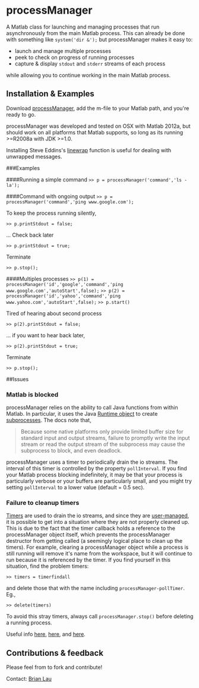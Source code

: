# processManager

A Matlab class for launching and managing processes that run asynchronously from the main Matlab process. This can already be done with something like `system('dir &');` but processManager makes it easy to:

* launch and manage multiple processes
* peek to check on progress of running processes
* capture & display `stdout` and `stderr` streams of each process

while allowing you to continue working in the main Matlab process.

## Installation & Examples
Download [processManager](https://github.com/brian-lau/MatlabProcessManager/archive/master.zip), add the m-file to your Matlab path, and you're ready to go.

processManager was developed and tested on OSX with Matlab 2012a, but should work on all platforms that Matlab supports, so long as its running >=R2008a with JDK >=1.0.

Installing Steve Eddins's [linewrap](http://www.mathworks.com/matlabcentral/fileexchange/9909-line-wrap-a-string) function is useful for dealing with unwrapped messages.

###Examples

####Running a simple command
`>> p = processManager('command','ls -la');`

####Command with ongoing output
`>> p = processManager('command','ping www.google.com');`

To keep the process running silently,

`>> p.printStdout = false;`

 ... Check back later

`>> p.printStdout = true;`

Terminate

`>> p.stop();`

####Multiples processes
`>> p(1) = processManager('id','google','command','ping www.google.com','autoStart',false);`
`>> p(2) = processManager('id','yahoo','command','ping www.yahoo.com','autoStart',false);`
`>> p.start()`

Tired of hearing about second process

`>> p(2).printStdout = false;`

 ... if you want to hear back later,

`>> p(2).printStdout = true;`

Terminate

`>> p.stop();`

##Issues
### Matlab is blocked
processManager relies on the ability to call Java functions from within Matlab. In particular, it uses the Java [Runtime object](http://docs.oracle.com/javase/6/docs/api/java/lang/Runtime.html) to create [subprocesses](http://docs.oracle.com/javase/6/docs/api/java/lang/Process.html). The docs note that,

>Because some native platforms only provide limited buffer size for standard input and output streams, failure to promptly write the input stream or read the output stream of the subprocess may cause the subprocess to block, and even deadlock.

processManager uses a timer to periodically drain the io streams. The interval of this timer is controlled by the property `pollInterval`. If you find your Matlab process blocking indefinitely, it may be that your process is particularly verbose or your buffers are particularly small, and you might try setting `pollInterval` to a lower value (default = 0.5 sec).

### Failure to cleanup timers
[Timers](http://www.mathworks.com/help/matlab/ref/timerclass.html) are used to drain the io streams, and since they are [user-managed](http://blogs.mathworks.com/loren/2008/07/29/understanding-object-cleanup/), it is possible to get into a situation where they are not properly cleaned up. This is due to the fact that the timer callback holds a reference to the processManager object itself, which prevents the processManager destructor from getting called (a seemingly logical place to clean up the timers). For example, clearing a processManager object while a process is still running will remove it's name from the workspace, but it will continue to run because it is referenced by the timer. If you find yourself in this situation, find the problem timers:

`>> timers = timerfindall`

and delete those that with the name including `processManager-pollTimer`. Eg.,

`>> delete(timers)`

To avoid this stray timers, always call `processManager.stop()` before deleting a running process.

Useful info 
[here](http://stackoverflow.com/questions/10489996/matlab-objects-not-clearing-when-timers-are-involved),
[here](http://stackoverflow.com/questions/9559849/matlab-object-destructor-not-running-when-listeners-are-involved), and
[here](http://stackoverflow.com/questions/7236649/matlab-run-object-destructor-when-using-clear).

Contributions & feedback
--------------------------------
Please feel from to fork and contribute!

Contact: [Brian Lau](mailto:brian.lau@upmc.fr)